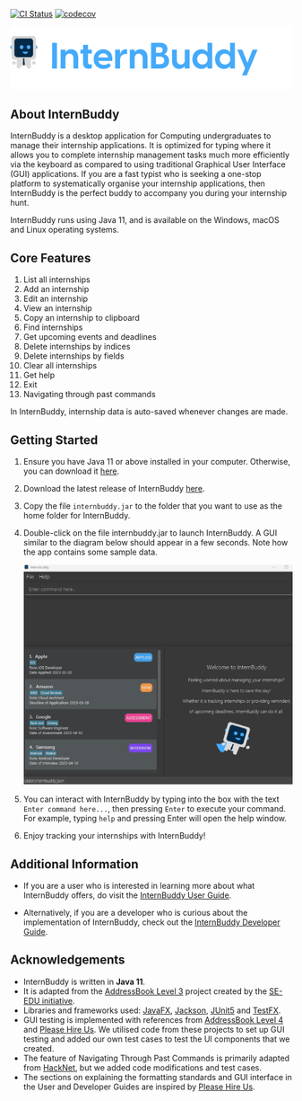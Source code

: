 [![CI Status](https://github.com/se-edu/addressbook-level3/workflows/Java%20CI/badge.svg)](https://github.com/AY2223S2-CS2103T-T14-3/tp/actions)
[![codecov](https://codecov.io/gh/AY2223S2-CS2103T-T14-3/tp/branch/master/graph/badge.svg)](https://codecov.io/gh/AY2223S2-CS2103T-T14-3/tp)<br>

![Logo](docs/images/internbuddy-logo.png)
## About InternBuddy
InternBuddy is a desktop application for Computing undergraduates to manage their internship applications.
It is optimized for typing where it allows you to complete internship management tasks much more efficiently
via the keyboard as compared to using traditional Graphical User Interface (GUI) applications.
If you are a fast typist who is seeking a one-stop platform to systematically organise your internship
applications, then InternBuddy is the perfect buddy to accompany you during your internship hunt.

InternBuddy runs using Java 11, and is available on the Windows, macOS and Linux operating systems.


## Core Features
1. List all internships
2. Add an internship
3. Edit an internship
4. View an internship
5. Copy an internship to clipboard
6. Find internships
7. Get upcoming events and deadlines
8. Delete internships by indices
9. Delete internships by fields
10. Clear all internships
11. Get help
12. Exit 
13. Navigating through past commands

In InternBuddy, internship data is auto-saved whenever changes are made.

## Getting Started
1. Ensure you have Java 11 or above installed in your computer. Otherwise, you can download it
   [here](https://www.oracle.com/java/technologies/downloads/#java11).
2. Download the latest release of InternBuddy [here](https://github.com/AY2223S2-CS2103T-T14-3/tp/releases).
3. Copy the file `internbuddy.jar` to the folder that you want to use as the home folder for InternBuddy.
4. Double-click on the file internbuddy.jar to launch InternBuddy. A GUI similar to the diagram below should appear in
   a few seconds. Note how the app contains some sample data.

   ![Ui](docs/images/Ui.png)

5. You can interact with InternBuddy by typing into the box with the text `Enter command here...`, then pressing `Enter`
to execute your command. For example, typing `help` and pressing Enter will open the help window.
6. Enjoy tracking your internships with InternBuddy!


## Additional Information

- If you are a user who is interested in learning more about what InternBuddy offers, do visit the
[InternBuddy User Guide](https://ay2223s2-cs2103t-t14-3.github.io/tp/UserGuide.html).

- Alternatively, if you are a developer who is curious about the implementation of InternBuddy, check
out the [InternBuddy Developer Guide](https://ay2223s2-cs2103t-t14-3.github.io/tp/DeveloperGuide.html).


## Acknowledgements

* InternBuddy is written in **Java 11**.
* It is adapted from the [AddressBook Level 3](https://github.com/se-edu/addressbook-level3) project created by
  the [SE-EDU initiative](https://se-education.org).
* Libraries and frameworks used: [JavaFX](https://openjfx.io/), [Jackson](https://github.com/FasterXML/jackson),
  [JUnit5](https://github.com/junit-team/junit5) and [TestFX](https://github.com/TestFX/TestFX).
* GUI testing is implemented with references from [AddressBook Level 4](https://github.com/se-edu/addressbook-level4)
  and [Please Hire Us](https://github.com/AY2223S1-CS2103T-W17-4/tp). We utilised code from these projects to set
  up GUI testing and added our own test cases to test the UI components that we created.
* The feature of Navigating Through Past Commands is primarily adapted from  [HackNet](https://github.com/AY2122S2-CS2103T-W13-3/tp),
  but we added code modifications and test cases.
* The sections on explaining the formatting standards and GUI interface in the User and Developer Guides are
  inspired by [Please Hire Us](https://github.com/AY2223S1-CS2103T-W17-4/tp).

